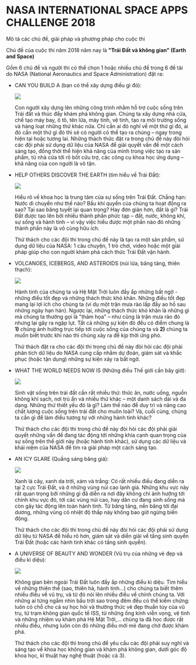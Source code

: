 # NASA INTERNATIONAL SPACE APPS CHALLENGE 2018
Mô tả các chủ đề, giải pháp và phương pháp cho cuộc thi

Chủ đề của cuộc thi năm 2018 năm nay là **"Trái Đất và không gian" (Earth and Space)**

Gồm 6 chủ đề và người thi có thể chọn 1 hoặc nhiều chủ đề trong 6 đề tài do NASA (National Aeronautics and Space Administration) đặt ra:
 
+ CAN YOU BUILD A (bạn có thể xây dựng điều gì đó): 
  
  ![](https://pbs.twimg.com/media/DkAHi1MXgAAOm4l.jpg:large)
  
  Con người xây dựng lên những công trình nhằm hỗ trợ cuộc sống trên Trái đất và thúc đẩy khám phá không gian. Chúng ta xây dựng nhà cửa, chế tạo máy bay, ô tô, tên lửa, máy tính, vệ tinh, tạo ra môi trường sống và hàng loạt những thứ khác nữa. Chỉ cần ai đó nghĩ về một thứ gì đó, ai đó cần một thứ gì đó thì sẽ có người có thể tạo ra chúng – ngay trong hiện tại hoặc tương lai. Những
thách thức đặt ra trong chủ đề này đòi hỏi các đội phải sử dụng dữ liệu của NASA để giải quyết vấn đề một cách sáng tạo, đồng thời thể hiện khả năng của mình trong việc tạo ra sản phẩm, từ nhà cửa tới rô bốt cứu trợ, các công cụ khoa học ứng dụng – khả năng của con người là vô tận.

+ HELP OTHERS DISCOVER THE EARTH (tìm hiểu về Trái Đất):

  ![](https://pbs.twimg.com/media/DkAIH8WWwAIliXC.jpg:large)
  
  Hiểu rõ về khoa học là trung tâm của sự sống trên Trái Đất. Chẳng hạn: Nước di chuyển như thế nào? Bầu khí quyển của chúng ta hoạt động ra sao? Tại sao băng tuyết lại quan trọng? Hay đơn giản hơn, đất là gì? Trái Đất được tạo lên bởi nhiều thành phần phức tạp – đất, nước, không khí, sự sống và hành tinh – vì vậy việc hiểu được một phần nào đó những thành phần này là vô cùng hữu ích.
  
  Thử thách cho các đội thi trong chủ đề này là tạo ra một sản phẩm, sử dụng dữ liệu của NASA: 1 câu chuyện, 1 trò chơi, video hoặc một giải pháp giúp cho con người khám phá cách thức Trái Đất vận hành.
  
+ VOLCANOES, ICEBERGS, AND ASTEROIDS (núi lửa, băng tảng, thiên thạch):

  ![](https://pbs.twimg.com/media/DkAIfxwXoAIg2Rf.jpg:large)

  Hành tinh của chúng ta và Hệ Mặt Trời luôn đầy ắp những bất ngờ - những điều tốt đẹp và những thách thức khó khăn. Những điều tốt đẹp mang lại lợi ích cho chúng ta (ví dụ một trận mưa rào lấp đầy ao hồ sau những ngày hạn hán). Ngược lại, những thách thức khó khăn là những gì mà chúng ta thường gọi là "thảm họa" – như cũng là trận mưa rào đó nhưng lại gây ra ngập lụt. Tất cả những sự kiện đó đều có điểm chung là **1)** chúng ảnh hưởng trực tiếp tới cuộc sống của chúng ta và **2)** chúng ta muốn biết trước khi nào thì chúng xảy ra để kịp thời ứng phó.
  
  Thử thách đặt ra cho các đội thi trong chủ đề này đòi hỏi các đội phải phân tích dữ liệu do NASA cung cấp nhằm dự đoán, giám sát và khắc phục (hoặc tận dụng) những sự kiện xảy ra bất ngờ.
  
+ WHAT THE WORLD NEEDS NOW IS (Những điều Thế giới cần bây giờ):

  ![](https://pbs.twimg.com/media/DkAI3uXX4AA02PM.jpg:large)
  
  Sinh vật sống trên trái đất cần rất nhiều thứ: thức ăn, nước uống, nguồn không khí sạch, nơi trú ẩn và nhiều thứ khác – một danh sách dài và đa dạng. Những thứ thiết yếu đó là gì? Làm thế nào để duy trì và nâng cao chất lượng cuộc sống trên trái đất cho muôn loài? Và, cuối cùng, chúng ta cần gì để làm điều tương tự với những hành tinh khác?
  
  Thử thách cho các đội thi trong chủ đề này đòi hỏi các đội phải giải quyết những vấn đề đang tác động tới những khía cạnh quan trọng của sự sống trên thế giới này (hoặc hành tinh khác), sử dụng các dữ liệu và khái niệm của NASA để tìm ra giải pháp một cách sáng tạo.
  
+ AN ICY GLARE (Quầng sáng băng giá):
  
  ![](https://pbs.twimg.com/media/DkAJVh5WwAAh9-F.jpg:large)
  
  Xanh lá cây, xanh da trời, xám và trắng: Có rất nhiều điều đang diễn ra tại 2 cực Trái Đất, và ở những vùng núi cao lạnh giá. Những khu vực này rất quan trọng bởi những gì đã diễn ra nơi đây không chỉ ảnh hưởng tới chính khu vực đó, tới các vùng núi cao, hay dân cư đang sinh sống mà còn gây tác động lên toàn hành tinh. Từ băng tảng, nền băng tới đại dương, những vùng có nhiệt độ thấp này không bao giờ ngừng biến động.
  
  Thử thách cho các đội thi trong chủ đề này đòi hỏi các đội phải sử dụng dữ liệu từ NASA để hiểu rõ hơn, giám sát và diễn giải về tầng sinh quyển Trái Đất (hoặc các hành tinh khác có tầng sinh quyển).
  
+ A UNIVERSE OF BEAUTY AND WONDER (Vũ trụ của những vẻ đẹp và điều kì diệu):
  
  ![](https://pbs.twimg.com/media/DkAJ5yuWsAAqz07.jpg:large)
  
  Không gian bên ngoài Trái Đất luôn đầy ắp những điều kì diệu. Tìm hiểu về những thiên thể (sao, thiên hà, hành tinh...) cho chúng ta biết thêm nhiều điều về vũ trụ, và từ đó nói lên nhiều điều về chính chúng ta. Với những ai từng ngắm nhìn bầu trời sao trong đêm đều có thể kiểm chứng: luôn có chỗ cho cả sự học hỏi và thưởng thức vẻ đẹp thuần túy của vũ trụ, từ trạm không gian quốc tế ISS, từ những ống kính viễn vọng, vệ tinh và những nhiệm vụ khám phá Hệ Mặt Trời,... chúng ta đã học được rất nhiều điều, nhưng luôn còn đó những điều mới mẻ đang chờ được khám phá.
  
  Thử thách cho các đội thi trong chủ đề yêu cầu các đội phải suy nghĩ và sáng tạo về khoa học
không gian và khám phá không gian, dưới góc độ khoa học, kĩ thuật hay nghệ thuật (hoặc cả 3).
